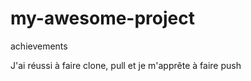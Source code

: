 # my-awesome-project
<section>achievements</section>
<p>J'ai réussi à faire clone, pull et je m'apprête à faire push</p>
